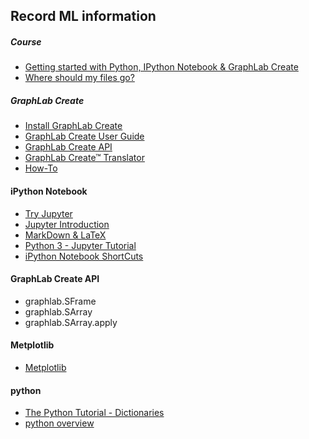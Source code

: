 Record ML information
---------------------------------------------
##### Course
- [Getting started with Python, IPython Notebook & GraphLab Create](https://www.coursera.org/learn/ml-foundations/supplement/5HQGl/reading-getting-started-with-python-ipython-notebook-graphlab-create)
- [Where should my files go?](https://www.coursera.org/learn/ml-foundations/supplement/IT04V/reading-where-should-my-files-go)

##### GraphLab Create
- [Install GraphLab Create](https://dato.com/download/install-graphlab-create.html)
- [GraphLab Create User Guide](https://dato.com/learn/userguide/index.html)
- [GraphLab Create API](https://dato.com/products/create/docs/graphlab.data_structures.html)
- [GraphLab Create™ Translator](https://dato.com/learn/translator/)
- [How-To](https://dato.com/learn/how-to/)

#### iPython Notebook
- [Try Jupyter](https://try.jupyter.org/)
- [Jupyter Introduction](http://nbviewer.jupyter.org/github/twistedhardware/mltutorial/blob/master/notebooks/jupyter/1.Introduction.ipynb)
- [MarkDown & LaTeX](http://nbviewer.jupyter.org/github/twistedhardware/mltutorial/blob/master/notebooks/jupyter/2.%20Markdown%20%26%20LaTeX.ipynb)
- [Python 3 - Jupyter Tutorial](http://nbviewer.jupyter.org/github/twistedhardware/mltutorial/blob/master/notebooks/jupyter/3.%20Python%20Basics.ipynb)
- [iPython Notebook ShortCuts](https://sowingseasons.com/blog/reference/2016/01/jupyter-keyboard-shortcuts/23298516)

#### GraphLab Create API
- graphlab.SFrame
- graphlab.SArray
- graphlab.SArray.apply

#### Metplotlib
- [Metplotlib](http://matplotlib.org/)

#### python
- [The Python Tutorial - Dictionaries](https://docs.python.org/2/tutorial/datastructures.html#dictionaries)
- [python overview](http://pydoing.blogspot.tw/2010/12/python-overview.html)



